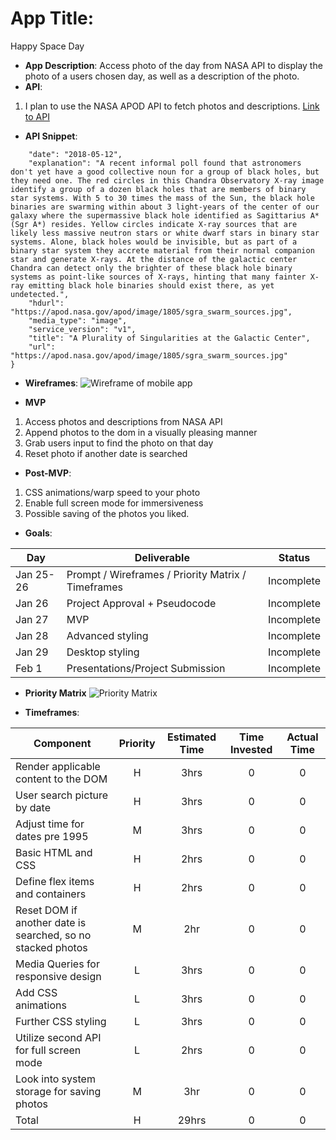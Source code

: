 
#  **App Title**:
Happy Space Day
- **App Description**: Access photo of the day from NASA API to display the photo of a users chosen day, as well as a description of the photo.
- **API**: 
1. I plan to use the NASA APOD API to fetch photos and descriptions.
[Link to API](https://api.nasa.gov/)
- **API Snippet**:
```{
    "date": "2018-05-12",
    "explanation": "A recent informal poll found that astronomers don't yet have a good collective noun for a group of black holes, but they need one. The red circles in this Chandra Observatory X-ray image identify a group of a dozen black holes that are members of binary star systems. With 5 to 30 times the mass of the Sun, the black hole binaries are swarming within about 3 light-years of the center of our galaxy where the supermassive black hole identified as Sagittarius A* (Sgr A*) resides. Yellow circles indicate X-ray sources that are likely less massive neutron stars or white dwarf stars in binary star systems. Alone, black holes would be invisible, but as part of a binary star system they accrete material from their normal companion star and generate X-rays. At the distance of the galactic center Chandra can detect only the brighter of these black hole binary systems as point-like sources of X-rays, hinting that many fainter X-ray emitting black hole binaries should exist there, as yet undetected.",
    "hdurl": "https://apod.nasa.gov/apod/image/1805/sgra_swarm_sources.jpg",
    "media_type": "image",
    "service_version": "v1",
    "title": "A Plurality of Singularities at the Galactic Center",
    "url": "https://apod.nasa.gov/apod/image/1805/sgra_swarm_sources.jpg"
}
```
- **Wireframes**:
![Wireframe of mobile app](https://res.cloudinary.com/dpbzq29kr/image/upload/c_scale,w_222/v1611609482/Screen_Shot_2021-01-25_at_4.17.39_PM_vxivvq.png)

- **MVP**
1. Access photos and descriptions from NASA API
2. Append photos to the dom in a visually pleasing manner
3. Grab users input to find the photo on that day
4. Reset photo if another date is searched

- **Post-MVP**: 
1. CSS animations/warp speed to your photo
2. Enable full screen mode for immersiveness 
3. Possible saving of the photos you liked.
- **Goals**: 

|  Day | Deliverable | Status
|---|---| ---|
|Jan 25-26| Prompt / Wireframes / Priority Matrix / Timeframes | Incomplete
|Jan 26| Project Approval + Pseudocode | Incomplete
|Jan 27| MVP | Incomplete
|Jan 28| Advanced styling| Incomplete
|Jan 29| Desktop styling | Incomplete
|Feb 1| Presentations/Project Submission | Incomplete

- **Priority Matrix**
![Priority Matrix](https://res.cloudinary.com/dpbzq29kr/image/upload/c_scale,w_700/v1611607939/Priority_matrix_oqpqrp.jpg)


- **Timeframes**: 


| Component | Priority | Estimated Time | Time Invested | Actual Time |
| --- | :---: |  :---: | :---: | :---: |
| Render applicable content to the DOM | H | 3hrs| 0|0|
| User search picture by date| H | 3hrs| 0|0|
| Adjust time for dates pre 1995|M|3hrs|0|0|
| Basic HTML and CSS| H | 2hrs|0 | 0 |
| Define flex items and containers| H | 2hrs|0 | 0 |
|Reset DOM if another date is searched, so no stacked photos|M|2hr|0|0|
|Media Queries for responsive design|L|3hrs|0|0|
|Add CSS animations|L|3hrs|0|0|
|Further CSS styling|L|3hrs|0|0|
|Utilize second API for full screen mode|L|2hrs|0|0|
|Look into system storage for saving photos|M|3hr|0|0|
| Total |H|29hrs|0|0|
